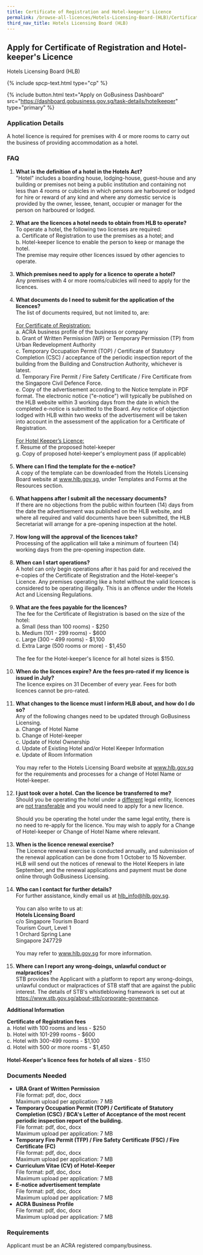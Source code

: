 ```yaml
---
title: Certificate of Registration and Hotel-keeper's Licence
permalink: /browse-all-licences/Hotels-Licensing-Board-(HLB)/Certificate-of-Registration-and-Hotel-keeper's-Licence
third_nav_title: Hotels Licensing Board (HLB)
---
```


## Apply for Certificate of Registration and Hotel-keeper's Licence

Hotels Licensing Board (HLB)

{% include spcp-text.html type="cp" %}

{% include button.html text="Apply on GoBusiness Dashboard" src="https://dashboard.gobusiness.gov.sg/task-details/hotelkeeper" type="primary" %}

<H3>Application Details</H3>

<p>A hotel licence is required for premises with 4 or more rooms to carry out the business of providing accommodation as a hotel.</p>
<h3>FAQ</h3>
<ol>
<li><strong>What is the definition of a hotel in the Hotels Act?</strong><br>"Hotel" includes a boarding house, lodging-house, guest-house and any building or premises not being a public institution and containing not less than 4 rooms or cubicles in which persons are harboured or lodged for hire or reward of any kind and where any domestic service is provided by the owner, lessee, tenant, occupier or manager for the person on harboured or lodged.<br><br></li>
<li><strong>What are the licences a hotel needs to obtain from HLB to operate?</strong><br>To operate a hotel, the following two licenses are required:<br>a. Certificate of Registration to use the premises as a hotel; and<br>b. Hotel-keeper licence to enable the person to keep or manage the hotel.<br>The premise may require other licences issued by other agencies to operate.<br><br></li>
<li><strong>Which premises need to apply for a licence to operate a hotel?</strong><br>Any premises with 4 or more rooms/cubicles will need to apply for the licences.<br><br></li>
<li><strong>What documents do I need to submit for the application of the licences?</strong><br>The list of documents required, but not limited to, are:<br><u><br>For Certificate of Registration:</u><br>a. ACRA business profile of the business or company<br>b. Grant of Written Permission (WP) or Temporary Permission (TP) from Urban Redevelopment Authority<br>c. Temporary Occupation Permit (TOP) / Certificate of Statutory Completion (CSC) / acceptance of the periodic inspection report of the building from the Building and Construction Authority, whichever is latest.<br>d. Temporary Fire Permit / Fire Safety Certificate / Fire Certificate from the Singapore Civil Defence Force.<br>e. Copy of the advertisement according to the Notice template in PDF format. The electronic notice ("e-notice") will typically be published on the HLB website within 3 working days from the date in which the completed e-notice is submitted to the Board. Any notice of objection lodged with HLB within two weeks of the advertisement will be taken into account in the assessment of the application for a Certificate of Registration.<br><br><u>For Hotel Keeper&rsquo;s Licence:</u><br>f. Resume of the proposed hotel-keeper<br>g. Copy of proposed hotel-keeper's employment pass (if applicable)<br><br></li>
<li><strong>Where can I find the template for the e-notice?</strong><br>A copy of the template can be downloaded from the Hotels Licensing Board website at <a href="https://www.hlb.gov.sg/" target="_blank" rel="noopener">www.hlb.gov.sg</a>, under Templates and Forms at the Resources section.<br><br></li>
<li><strong>What happens after I submit all the necessary documents?</strong><br>If there are no objections from the public within fourteen (14) days from the date the advertisement was published on the HLB website, and where all required and valid documents have been submitted, the HLB Secretariat will arrange for a pre-opening inspection at the hotel.<br><br></li>
<li><strong>How long will the approval of the licences take?</strong><br>Processing of the application will take a minimum of fourteen (14) working days from the pre-opening inspection date.<br><br></li>
<li><strong>When can I start operations?</strong><br>A hotel can only begin operations after it has paid for and received the e-copies of the Certificate of Registration and the Hotel-keeper's Licence. Any premises operating like a hotel without the valid licences is considered to be operating illegally. This is an offence under the Hotels Act and Licensing Regulations.<br><br></li>
<li><strong>What are the fees payable for the licences?</strong><br>The fee for the Certificate of Registration is based on the size of the hotel:<br>a. Small (less than 100 rooms) - $250<br>b. Medium (101 - 299 rooms) - $600<br>c. Large (300 &ndash; 499 rooms) - $1,100<br>d. Extra Large (500 rooms or more) - $1,450<br><br>The fee for the Hotel-keeper's licence for all hotel sizes is $150.<br><br></li>
<li><strong>When do the licences expire? Are the fees pro-rated if my licence is issued in July?</strong><br>The licence expires on 31 December of every year. Fees for both licences cannot be pro-rated.<br><br></li>
<li><strong>What changes to the licence must I inform HLB about, and how do I do so?</strong><br>Any of the following changes need to be updated through GoBusiness Licensing.<br>a. Change of Hotel Name<br>b. Change of Hotel-keeper<br>c. Update of Hotel Ownership<br>d. Update of Existing Hotel and/or Hotel Keeper Information<br>e. Update of Room Information<br><br>You may refer to the Hotels Licensing Board website at <a href="https://www.hlb.gov.sg/" target="_blank" rel="noopener">www.hlb.gov.sg</a> for the requirements and processes for a change of Hotel Name or Hotel-keeper.<br><br></li>
<li><strong>I just took over a hotel. Can the licence be transferred to me?</strong><br>Should you be operating the hotel under a <u>different</u> legal entity, licences are <u>not transferable</u> and you would need to apply for a new licence.<br><br>Should you be operating the hotel under the same legal entity, there is no need to re-apply for the licence. You may wish to apply for a Change of Hotel-keeper or Change of Hotel Name where relevant.<br><br></li>
<li><strong>When is the licence renewal exercise?</strong><br>The Licence renewal exercise is conducted annually, and submission of the renewal application can be done from 1 October to 15 November. HLB will send out the notices of renewal to the Hotel Keepers in late September, and the renewal applications and payment must be done online through GoBusiness Licensing.<br><br></li>
<li><strong>Who can I contact for further details?</strong><br>For further assistance, kindly email us at <a href="mailto:hlb_info@hlb.gov.sg">hlb_info@hlb.gov.sg</a>.<br><br>You can also write to us at:<br><strong>Hotels Licensing Board</strong><br>c/o Singapore Tourism Board<br>Tourism Court, Level 1<br>1 Orchard Spring Lane<br>Singapore 247729<br><br>You may refer to <a href="https://www.hlb.gov.sg/" target="_blank" rel="noopener">www.hlb.gov.sg</a> for more information.<br><br></li>
<li><strong>Where can I report any wrong-doings, unlawful conduct or malpractices?</strong><br>STB provides the Applicant with a platform to report any wrong-doings, unlawful conduct or malpractices of STB staff that are against the public interest. The details of STB's whistleblowing framework is set out at<br><a href="https://www.stb.gov.sg/about-stb/corporate-governance" target="_blank" rel="noopener">https://www.stb.gov.sg/about-stb/corporate-governance</a>.</li>
</ol>

<strong>Additional Information</strong>

<p><strong>Certificate of Registration fees</strong><br>a. Hotel with 100 rooms and less - $250<br>b. Hotel with 101-299 rooms - $600<br>c. Hotel with 300-499 rooms - $1,100<br>d. Hotel with 500 or more rooms - $1,450<br><br><strong>Hotel-Keeper's licence fees for hotels of all sizes</strong> - $150</p>

<H3>Documents Needed</H3>

<ul>
<li><strong>URA Grant of Written Permission</strong>
<br>File format: pdf, doc, docx
<br>Maximum upload per application: 7 MB
</li>
<li><strong>Temporary Occupation Permit (TOP) / Certificate of Statutory Completion (CSC) / BCA's Letter of Acceptance of the most recent periodic inspection report of the building.</strong><br>File format: pdf, doc, docx
<br>Maximum upload per application: 7 MB
</li>

<li><strong>Temporary Fire Permit (TFP) / Fire Safety Certificate (FSC) / Fire Certificate (FC)</strong><br>File format: pdf, doc, docx
<br>Maximum upload per application: 7 MB
</li>

<li><strong>Curriculum Vitae (CV) of Hotel-Keeper</strong><br>File format: pdf, doc, docx
<br>Maximum upload per application: 7 MB
</li>

<li><strong>E-notice advertisement template</strong><br>File format: pdf, doc, docx
<br>Maximum upload per application: 7 MB
</li>

<li><strong>ACRA Business Profile</strong><br>File format: pdf, doc, docx
<br>Maximum upload per application: 7 MB
</li>
</ul>

<H3>Requirements</H3>

Applicant must be an ACRA registered company/business.

